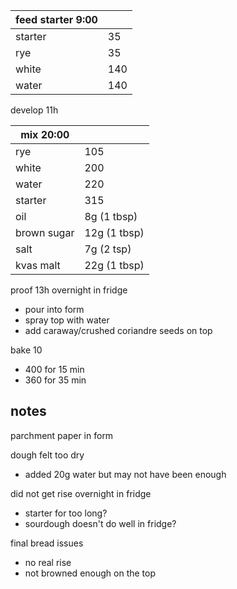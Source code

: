 | feed starter 9:00 |  |
| ----------- |:----|
| starter     | 35 |
| rye         | 35 |
| white       | 140 |
| water       | 140 |

develop 11h

| mix 20:00 |  |
| ----------- |:----|
| rye         | 105 |
| white       | 200 |
| water       | 220 |
| starter     | 315 |
| oil         | 8g (1 tbsp) |
| brown sugar | 12g (1 tbsp) |
| salt        | 7g (2 tsp) |
| kvas malt   | 22g (1 tbsp) |


proof 13h overnight in fridge
- pour into form
- spray top with water
- add caraway/crushed coriandre seeds on top

bake 10
- 400 for 15 min
- 360 for 35 min

## notes

parchment paper in form

dough felt too dry
- added 20g water but may not have been enough

did not get rise overnight in fridge
- starter for too long?
- sourdough doesn't do well in fridge?

final bread issues
- no real rise
- not browned enough on the top
